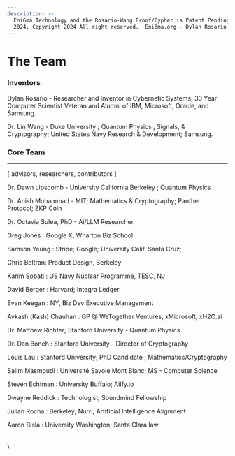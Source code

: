 ```yaml
---
description: >-
  Eni6ma Technology and the Rosario-Wang Proof/Cypher is Patent Pending. USPTO
  2024. Copyright 2024 All right reserved.  Eni6ma.org - Dylan Rosario
---
```


# The Team

### Inventors

Dylan Rosario - Researcher and Inventor in Cybernetic Systems; 30 Year Computer Scientist Veteran and Alumni of IBM, Microsoft, Oracle, and Samsung. &#x20;

Dr. Lin Wang - Duke University ; Quantum Physics , Signals, & Cryptography; United States Navy Research & Development; Samsung.

### **Core Team**

***

\[ advisors, researchers, contributors ]

Dr. Dawn Lipscomb - University California Berkeley ; Quantum Physics

Dr. Anish Mohammad - MIT; Mathematics & Cryptography; Panther Protocol; ZKP Coin

Dr. Octavia Sulea, PhD -  Ai/LLM Researcher&#x20;

Greg Jones : Google X, Wharton Biz School

Samson Yeung : Stripe; Google; University Calif. Santa Cruz;&#x20;

Chris Beltran: Product Design, Berkeley&#x20;

Karim Sobati : US Navy Nuclear Programme, TESC, NJ

David Berger : Harvard; Integra Ledger

Evan Keegan : NY, Biz Dev Executive Management

Avkash (Kash) Chauhan :  GP @ WeTogether Ventures, xMicrosoft, xH2O.ai

Dr. Matthew Richter; Stanford University - Quantum Physics

Dr. Dan Boneh : Stanford University - Director of Cryptography&#x20;

Louis Lau : Stanford University;  PhD Candidate ; Mathematics/Cryptography

Salim Masmoudi : Université Savoie Mont Blanc; MS - Computer Science

Steven Echtman : University Buffalo; AiIfy.io

Dwayne Reddick : Technologist; Soundmind Fellowship&#x20;

Julian Rocha : Berkeley; Nurrl; Artificial Intelligence Alignment

Aaron Bisla : University Washington; Santa Clara law&#x20;

\
\


